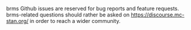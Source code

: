 brms Github issues are reserved for bug reports and feature requests. 
brms-related questions should rather be asked on https://discourse.mc-stan.org/ in order to reach a wider community.
